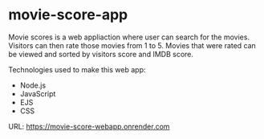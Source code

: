 # movie-score-app

Movie scores is a web appliaction where user can search for the movies. Visitors can then rate those movies from 1 to 5. Movies that were rated can be viewed and sorted by visitors score and IMDB score.

Technologies used to make this web app:
- Node.js
- JavaScript
- EJS
- CSS

URL: https://movie-score-webapp.onrender.com

